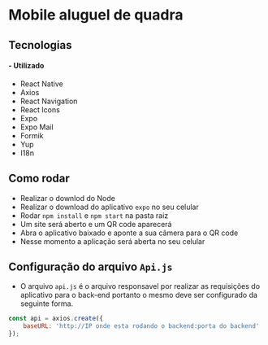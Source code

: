 # Mobile aluguel de quadra

## Tecnologias

#### - Utilizado

  - React Native
  - Axios
  - React Navigation
  - React Icons
  - Expo
  - Expo Mail
  - Formik
  - Yup
  - I18n

## Como rodar

- Realizar o downlod do Node
- Realizar o download do aplicativo `expo` no seu celular
- Rodar `npm install` e `npm start` na pasta raiz
- Um site será aberto e um QR code aparecerá
- Abra o aplicativo baixado e aponte a sua câmera para o QR code
- Nesse momento a aplicação será aberta no seu celular

## Configuração do arquivo `Api.js`

- O arquivo `api.js` é o arquivo responsavel por realizar as requisições do aplicativo para o back-end portanto o mesmo deve ser configurado da seguinte forma.

```javascript
const api = axios.create({
    baseURL: 'http://IP onde esta rodando o backend:porta do backend'
});
```